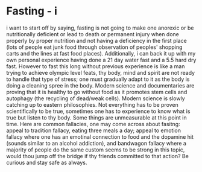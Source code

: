 # Fasting - i

i want to start off by saying, fasting is not going to make one anorexic or be nutritionally deficient or lead to death or permanent injury when done properly by proper nutrition and not having a deficiency in the first place (lots of people eat junk food through observation of peoples' shopping carts and the lines at fast food places). Additionally, i can back it up with my own personal experience having done a 21 day water fast and a 5.5 hard dry fast. However to fast this long without previous experience is like a man trying to achieve olympic level feats, thy body, mind and spirit are not ready to handle that type of stress; one must gradually adapt to it as the body is doing a cleaning spree in the body. Modern science and documentaries are proving that it is healthy to go without food as it promotes stem cells and autophagy (the recycling of dead/weak cells). Modern science is slowly catching up to eastern philosophies. Not everything has to be proven scientifically to be true, sometimes one has to experience to know what is true but listen to thy body. Some things are unmeasurable at this point in time. Here are common fallacies, one may come across about fasitng: appeal to tradition fallacy, eating three meals a day; appeal to emotion fallacy where one has an emotinal connection to food and the dopamine hit (sounds similar to an alcohol addiction), and bandwagon fallacy where a majority of people do the same custom seems to be strong in this topic, would thou jump off the bridge if thy friends committed to that action? Be curious and stay safe as always.